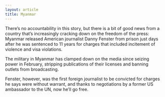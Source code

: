 ```yaml
---
layout: article
title: Myanmar
---
```


There’s no accountability in this story, but there is a bit of good news from a country that’s increasingly cracking down on the freedom of the press: Myanmar released American journalist Danny Fenster from prison just days after he was sentenced to 11 years for charges that included incitement of violence and visa violations.

The military in Myanmar has clamped down on the media since seizing power in February, stripping publications of their licenses and banning outlets from broadcasting.

Fenster, however, was the first foreign journalist to be convicted for charges he says were without warrant, and thanks to negotiations by a former US ambassador to the UN, now he’ll go free.
